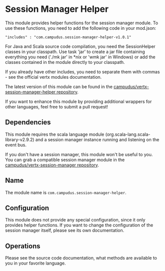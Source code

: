 # Session Manager Helper

This module provides helper functions for the session manager module. To use these functions, you need to add the following code in your mod.json:

    "includes" : "com.campudus.session-manager-helper-v1.0.1"

For Java and Scala source code compilation, you need the SessionHelper classes in your classpath. Use task 'jar' to create a jar file containing everything you need ('./mk jar' in *nix or 'wmk jar' in Windows) or add the classes contained in the module directly to your classpath.

If you already have other includes, you need to separate them with commas - see the official vertx modules documentation.

The latest version of this module can be found in the [campudus/vertx-session-manager-helper repository](https://github.com/campudus/vertx-session-manager-helper).

If you want to enhance this module by providing additional wrappers for other languages, feel free to submit a pull request!

## Dependencies

This module requires the scala language module (org.scala-lang.scala-library-v2.9.2) and a session manager instance running and listening on the event bus.

If you don't have a session manager, this module won't be useful to you. You can grab a compatible session manager module in the [campudus/vertx-session-manager repository](https://github.com/campudus/vertx-session-manager).

## Name

The module name is `com.campudus.session-manager-helper`.

## Configuration

This module does not provide any special configuration, since it only provides helper functions. If you want to change the configuration of the session manager itself, please see its own documentation.

## Operations

Please see the source code documentation, what methods are available to you in your favorite language.
